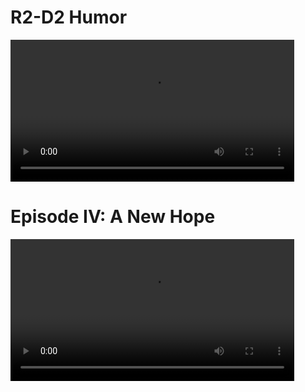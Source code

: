 
# R2-D2 Humor

<video width=90% controls loop playsinline>

<source src="r2-d2-funny.mp4" type="video/mp4"/>
	Your browser does not support HTML5 video
</source>
</video>

# Episode IV: A New Hope

<video width=90% controls loop playsinline>

<source src="new_hope.mp4" type="video/mp4"/>
	Your browser does not support HTML5 video
</source>
</video>
